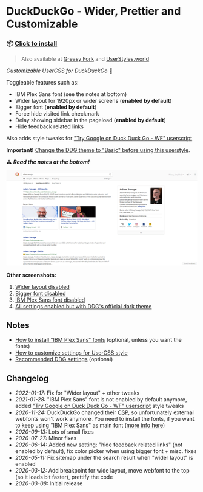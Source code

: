 # DuckDuckGo - Wider, Prettier and Customizable

### 📦 [Click to install](https://github.com/krisu5/userstyles/raw/master/DuckDuckGo%20-%20Wider%20Prettier%20and%20Customizable/duckduckgo_wider_prettier_and_customizable.user.css)

> Also available at [Greasy Fork](https://greasyfork.org/en/scripts/397561-duckduckgo-wider-prettier-and-customizable) and [UserStyles.world](https://userstyles.world/style/127/duckduckgo-wider-prettier-and-customizable)

*Customizable UserCSS for DuckDuckGo* 🦆

Toggleable features such as:
- IBM Plex Sans font (see the notes at bottom)
- Wider layout for 1920px or wider screens (**enabled by default**)
- Bigger font (**enabled by default**)
- Force hide visited link checkmark
- Delay showing sidebar in the pageload (**enabled by default**)
- Hide feedback related links

Also adds style tweaks for ["Try Google on Duck Duck Go - WF" userscript](https://greasyfork.org/en/scripts/389801-try-google-on-duck-duck-go-wf)

**Important!** [Change the DDG theme to "Basic" before using this userstyle](https://duckduckgo.com/settings#theme).

⚠ ***Read the notes at the bottom!***

![Userstyle screenshot, all settings enabled](https://raw.githubusercontent.com/krisu5/userstyles/master/DuckDuckGo%20-%20Wider%20Prettier%20and%20Customizable/screenshots/1_default.png)

**Other screenshots:**
1. [Wider layout disabled](../../../raw/master/DuckDuckGo%20-%20Wider%20Prettier%20and%20Customizable/screenshots/2_no_wider_layout.png)
2. [Bigger font disabled](../../../raw/master/DuckDuckGo%20-%20Wider%20Prettier%20and%20Customizable/screenshots/3_no_bigger_font.png)
3. [IBM Plex Sans font disabled](../../../raw/master/DuckDuckGo%20-%20Wider%20Prettier%20and%20Customizable/screenshots/4_no_ibm_plex.png)
4. [All settings enabled but with DDG's official dark theme](../../../raw/master/DuckDuckGo%20-%20Wider%20Prettier%20and%20Customizable/screenshots/5_all_settings_but_with_dark_theme.png)

## Notes

- [How to install "IBM Plex Sans" fonts](installing_ibm-plex-sans.md) (optional, unless you want the fonts)
- [How to customize settings for UserCSS style](https://github.com/openstyles/stylus/wiki/UserCSS#how-do-i-customize-usercss)
- [Recommended DDG settings](ddg_settings.md) (optional)

## Changelog

- *2022-01-17:* Fix for "Wider layout" + other tweaks
- *2021-01-28:* "IBM Plex Sans" font is not enabled by default anymore, added ["Try Google on Duck Duck Go - WF" userscript](https://greasyfork.org/en/scripts/389801-try-google-on-duck-duck-go-wf) style tweaks
- *2020-11-24:* DuckDuckGo changed their [CSP](https://developer.mozilla.org/en-US/docs/Web/HTTP/CSP), so unfortunately external webfonts won't work anymore. You need to install the fonts, if you want to keep using "IBM Plex Sans" as main font ([more info here](installing_ibm-plex-sans.md))
- *2020-09-13:* Lots of small fixes
- *2020-07-27:* Minor fixes
- *2020-06-14:* Added new setting: "hide feedback related links" (not enabled by default), fix color picker when using bigger font + misc. fixes
- *2020-05-11:* Fix sitemap under the search result when "wider layout" is enabled
- *2020-03-12:* Add breakpoint for wide layout, move webfont to the top (so it loads bit faster), prettify the code
- *2020-03-08:* Initial release
